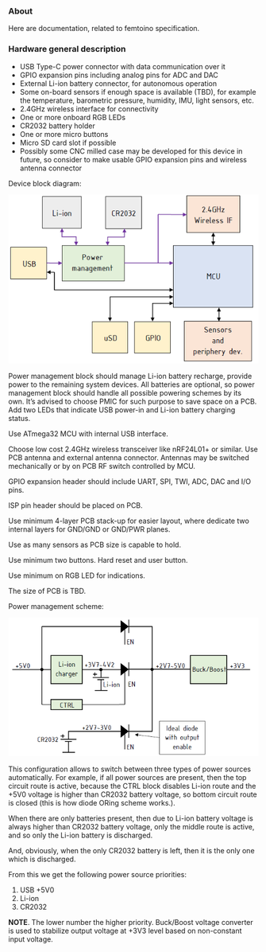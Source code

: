 ### About

Here are documentation, related to femtoino specification.

### Hardware general description
* USB Type-C power connector with data communication over it
* GPIO expansion pins including analog pins for ADC and DAC
* External Li-ion battery connector, for autonomous operation
* Some on-board sensors if enough space is available (TBD), for example
  the temperature, barometric pressure, humidity, IMU, light sensors, etc.
* 2.4GHz wireless interface for connectivity
* One or more onboard RGB LEDs
* CR2032 battery holder
* One or more micro buttons
* Micro SD card slot if possible
* Possibly some CNC milled case may be developed for this device in future,
  so consider to make usable GPIO expansion pins and wireless antenna connector

Device block diagram:
<p align="center">
  <img src="images/block_diagram.png" alt="block diagram"/>
</p>
Power management block should manage Li-ion battery recharge, provide power to
the remaining system devices. All batteries are optional, so power management
block should handle all possible powering schemes by its own. It’s advised to
choose PMIC for such purpose to save space on a PCB. Add two LEDs that indicate
USB power-in and Li-ion battery charging status.

Use ATmega32 MCU with internal USB interface.

Choose low cost 2.4GHz wireless transceiver like nRF24L01+ or similar. Use PCB
antenna and external antenna connector. Antennas may be switched mechanically
or by on PCB RF switch controlled by MCU.

GPIO expansion header should include UART, SPI, TWI, ADC, DAC and I/O pins.

ISP pin header should be placed on PCB.

Use minimum 4-layer PCB stack-up for easier layout, where dedicate two internal
layers for GND/GND or GND/PWR planes.

Use as many sensors as PCB size is capable to hold.

Use minimum two buttons. Hard reset and user button.

Use minimum on RGB LED for indications.

The size of PCB is TBD.

Power management scheme:
<p align="center">
  <img src="images/power_management.png" alt="power management"/>
</p>
This configuration allows to switch between three types of power sources
automatically. For example, if all power sources are present, then the top
circuit route is active, because the CTRL block disables Li-ion route and
the +5V0 voltage is higher than CR2032 battery voltage, so bottom circuit
route is closed (this is how diode ORing scheme works.).

When there are only batteries present, then due to Li-ion battery voltage is
always higher than CR2032 battery voltage, only the middle route is active,
and so only the Li-ion battery is discharged.

And, obviously, when the only CR2032 battery is left, then it is the only one
which is discharged.

From this we get the following power source priorities:
1. USB +5V0
2. Li-ion
3. CR2032

**NOTE**. The lower number the higher priority.
Buck/Boost voltage converter is used to stabilize output voltage at +3V3 level
based on non-constant input voltage.
